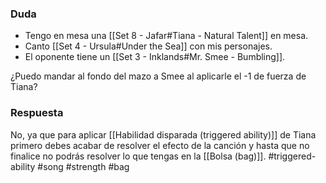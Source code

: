 ### Duda
- Tengo en mesa una [[Set 8 - Jafar#Tiana - Natural Talent]] en mesa.
- Canto [[Set 4 - Ursula#Under the Sea]] con mis personajes.
- El oponente tiene un [[Set 3 - Inklands#Mr. Smee - Bumbling]]. 

¿Puedo mandar al fondo del mazo a Smee al aplicarle el -1 de fuerza de Tiana?
### Respuesta
No, ya que para aplicar [[Habilidad disparada (triggered ability)]] de Tiana primero debes acabar de resolver el efecto de la canción y hasta que no finalice no podrás resolver lo que tengas en la [[Bolsa (bag)]].
#triggered-ability #song #strength #bag 